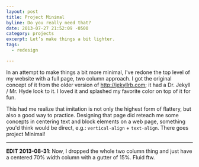```yaml
---
layout: post
title: Project Minimal
byline: Do you really need that?
date: 2013-07-27 21:52:09 -0500
category: projects
excerpt: Let’s make things a bit lighter.
tags:
  - redesign

---
```


In an attempt to make things a bit more minimal, I've redone the
top level of my website with a full page, two column approach. I got the
original concept of it from the older version of <http://jekyllrb.com>; it had a Dr.
Jekyll / Mr. Hyde look to it. I loved it and splashed my favorite color on
top of it for fun.

This had me realize that imitation is not only the highest form of flattery,
but also a good way to practice. Designing that page did reteach me some
concepts in centering text and block elements on a web page, something you'd
think would be direct, e.g.: `vertical-align` + `text-align`. There goes
project Minimal!

---

**EDIT 2013-08-31**: Now, I dropped the whole two column thing and just
have a centered 70% width column with a gutter of 15%. Fluid ftw.
